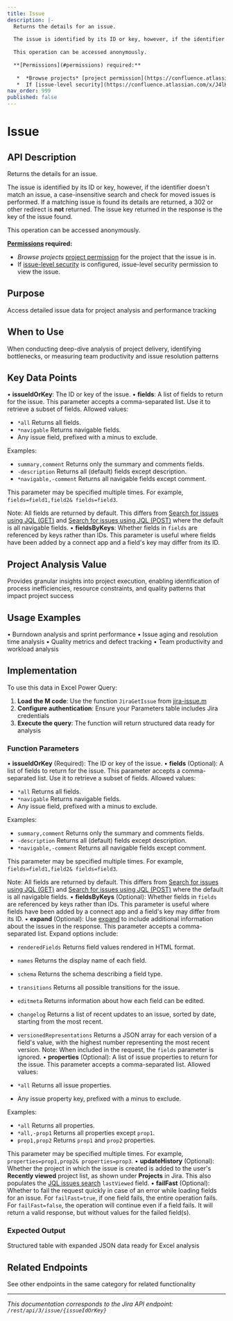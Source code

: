 ```yaml
---
title: Issue
description: |-
  Returns the details for an issue.
  
  The issue is identified by its ID or key, however, if the identifier doesn't match an issue, a case-insensitive search and check for moved issues is performed. If a matching issue is found its details are returned, a 302 or other redirect is **not** returned. The issue key returned in the response is the key of the issue found.
  
  This operation can be accessed anonymously.
  
  **[Permissions](#permissions) required:**
  
   *  *Browse projects* [project permission](https://confluence.atlassian.com/x/yodKLg) for the project that the issue is in.
   *  If [issue-level security](https://confluence.atlassian.com/x/J4lKLg) is configured, issue-level security permission to view the issue.
nav_order: 999
published: false
---
```


# Issue

## API Description
Returns the details for an issue.

The issue is identified by its ID or key, however, if the identifier doesn't match an issue, a case-insensitive search and check for moved issues is performed. If a matching issue is found its details are returned, a 302 or other redirect is **not** returned. The issue key returned in the response is the key of the issue found.

This operation can be accessed anonymously.

**[Permissions](#permissions) required:**

 *  *Browse projects* [project permission](https://confluence.atlassian.com/x/yodKLg) for the project that the issue is in.
 *  If [issue-level security](https://confluence.atlassian.com/x/J4lKLg) is configured, issue-level security permission to view the issue.

## Purpose
Access detailed issue data for project analysis and performance tracking

## When to Use
When conducting deep-dive analysis of project delivery, identifying bottlenecks, or measuring team productivity and issue resolution patterns

## Key Data Points
• **issueIdOrKey**: The ID or key of the issue.
• **fields**: A list of fields to return for the issue. This parameter accepts a comma-separated list. Use it to retrieve a subset of fields. Allowed values:

 *  `*all` Returns all fields.
 *  `*navigable` Returns navigable fields.
 *  Any issue field, prefixed with a minus to exclude.

Examples:

 *  `summary,comment` Returns only the summary and comments fields.
 *  `-description` Returns all (default) fields except description.
 *  `*navigable,-comment` Returns all navigable fields except comment.

This parameter may be specified multiple times. For example, `fields=field1,field2& fields=field3`.

Note: All fields are returned by default. This differs from [Search for issues using JQL (GET)](#api-rest-api-3-search-get) and [Search for issues using JQL (POST)](#api-rest-api-3-search-post) where the default is all navigable fields.
• **fieldsByKeys**: Whether fields in `fields` are referenced by keys rather than IDs. This parameter is useful where fields have been added by a connect app and a field's key may differ from its ID.

## Project Analysis Value
Provides granular insights into project execution, enabling identification of process inefficiencies, resource constraints, and quality patterns that impact project success

## Usage Examples
• Burndown analysis and sprint performance
• Issue aging and resolution time analysis
• Quality metrics and defect tracking
• Team productivity and workload analysis

## Implementation
To use this data in Excel Power Query:

1. **Load the M code**: Use the function `JiraGetIssue` from [jira-issue.m](../assets/jira-issue.m)
2. **Configure authentication**: Ensure your Parameters table includes Jira credentials
3. **Execute the query**: The function will return structured data ready for analysis

### Function Parameters
• **issueIdOrKey** (Required): The ID or key of the issue.
• **fields** (Optional): A list of fields to return for the issue. This parameter accepts a comma-separated list. Use it to retrieve a subset of fields. Allowed values:

 *  `*all` Returns all fields.
 *  `*navigable` Returns navigable fields.
 *  Any issue field, prefixed with a minus to exclude.

Examples:

 *  `summary,comment` Returns only the summary and comments fields.
 *  `-description` Returns all (default) fields except description.
 *  `*navigable,-comment` Returns all navigable fields except comment.

This parameter may be specified multiple times. For example, `fields=field1,field2& fields=field3`.

Note: All fields are returned by default. This differs from [Search for issues using JQL (GET)](#api-rest-api-3-search-get) and [Search for issues using JQL (POST)](#api-rest-api-3-search-post) where the default is all navigable fields.
• **fieldsByKeys** (Optional): Whether fields in `fields` are referenced by keys rather than IDs. This parameter is useful where fields have been added by a connect app and a field's key may differ from its ID.
• **expand** (Optional): Use [expand](#expansion) to include additional information about the issues in the response. This parameter accepts a comma-separated list. Expand options include:

 *  `renderedFields` Returns field values rendered in HTML format.
 *  `names` Returns the display name of each field.
 *  `schema` Returns the schema describing a field type.
 *  `transitions` Returns all possible transitions for the issue.
 *  `editmeta` Returns information about how each field can be edited.
 *  `changelog` Returns a list of recent updates to an issue, sorted by date, starting from the most recent.
 *  `versionedRepresentations` Returns a JSON array for each version of a field's value, with the highest number representing the most recent version. Note: When included in the request, the `fields` parameter is ignored.
• **properties** (Optional): A list of issue properties to return for the issue. This parameter accepts a comma-separated list. Allowed values:

 *  `*all` Returns all issue properties.
 *  Any issue property key, prefixed with a minus to exclude.

Examples:

 *  `*all` Returns all properties.
 *  `*all,-prop1` Returns all properties except `prop1`.
 *  `prop1,prop2` Returns `prop1` and `prop2` properties.

This parameter may be specified multiple times. For example, `properties=prop1,prop2& properties=prop3`.
• **updateHistory** (Optional): Whether the project in which the issue is created is added to the user's **Recently viewed** project list, as shown under **Projects** in Jira. This also populates the [JQL issues search](#api-rest-api-3-search-get) `lastViewed` field.
• **failFast** (Optional): Whether to fail the request quickly in case of an error while loading fields for an issue. For `failFast=true`, if one field fails, the entire operation fails. For `failFast=false`, the operation will continue even if a field fails. It will return a valid response, but without values for the failed field(s).

### Expected Output
Structured table with expanded JSON data ready for Excel analysis

## Related Endpoints
See other endpoints in the same category for related functionality

---
*This documentation corresponds to the Jira API endpoint: `/rest/api/3/issue/{issueIdOrKey}`*
